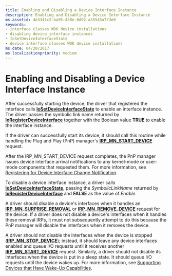 ```yaml
---
title: Enabling and Disabling a Device Interface Instance
description: Enabling and Disabling a Device Interface Instance
ms.assetid: 4e3341c2-ba95-458e-8d92-a35545a773e0
keywords:
- interface classes WDK device installations
- disabling device interface instances
- IoSetDeviceInterfaceState
- device interface classes WDK device installations
ms.date: 04/20/2017
ms.localizationpriority: medium
---
```


# Enabling and Disabling a Device Interface Instance





After successfully starting the device, the driver that registered the interface calls [**IoSetDeviceInterfaceState**](https://docs.microsoft.com/windows-hardware/drivers/ddi/content/wdm/nf-wdm-iosetdeviceinterfacestate) to enable an interface instance. The driver passes the symbolic link name returned by [**IoRegisterDeviceInterface**](https://docs.microsoft.com/windows-hardware/drivers/ddi/content/wdm/nf-wdm-ioregisterdeviceinterface) together with the Boolean value **TRUE** to enable the interface instance.

If the driver can successfully start its device, it should call this routine while handling the Plug and Play (PnP) manager's [**IRP_MN_START_DEVICE**](https://docs.microsoft.com/windows-hardware/drivers/kernel/irp-mn-start-device) request.

After the IRP_MN_START_DEVICE request completes, the PnP manager issues device interface arrival notifications to any kernel-mode or user-mode components that requested them. For more information, see [Registering for Device Interface Change Notification](https://docs.microsoft.com/windows-hardware/drivers/kernel/registering-for-device-interface-change-notification).

To disable a device interface instance, a driver calls [**IoSetDeviceInterfaceState**](https://docs.microsoft.com/windows-hardware/drivers/ddi/content/wdm/nf-wdm-iosetdeviceinterfacestate), passing the *SymbolicLinkName* returned by [**IoRegisterDeviceInterface**](https://docs.microsoft.com/windows-hardware/drivers/ddi/content/wdm/nf-wdm-ioregisterdeviceinterface) and **FALSE** as the value of *Enable*.

A driver should disable a device's interfaces when it handles an [**IRP_MN_SURPRISE_REMOVAL**](https://docs.microsoft.com/windows-hardware/drivers/kernel/irp-mn-surprise-removal) or [**IRP_MN_REMOVE_DEVICE**](https://docs.microsoft.com/windows-hardware/drivers/kernel/irp-mn-remove-device) request for the device. If a driver does not disable a device's interfaces when it handles these removal IRPs, it must not subsequently attempt to do this because the PnP manager will disable the interfaces when it removes the device.

A driver should not disable the interfaces when the device is stopped ([**IRP_MN_STOP_DEVICE**](https://docs.microsoft.com/windows-hardware/drivers/kernel/irp-mn-stop-device)); instead, it should leave any device interfaces enabled and queue I/O requests until it receives another [**IRP_MN_START_DEVICE**](https://docs.microsoft.com/windows-hardware/drivers/kernel/irp-mn-start-device) request. Similarly, a driver should not disable its interfaces when the device is put in a sleep state. It should queue I/O requests until the device wakes up. For more information, see [Supporting Devices that Have Wake-Up Capabilities](https://docs.microsoft.com/windows-hardware/drivers/kernel/supporting-devices-that-have-wake-up-capabilities).

 

 





